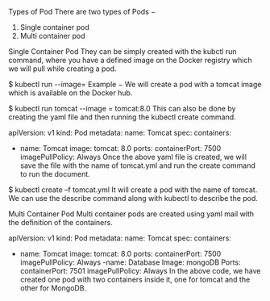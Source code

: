 Types of Pod
There are two types of Pods −

1. Single container pod
2. Multi container pod

Single Container Pod
They can be simply created with the kubctl run command, where you have a defined image on the Docker registry which we will pull while creating a pod.

$ kubectl run <name of pod> --image=<name of the image from registry>
Example − We will create a pod with a tomcat image which is available on the Docker hub.

$ kubectl run tomcat --image = tomcat:8.0
This can also be done by creating the yaml file and then running the kubectl create command.

apiVersion: v1
kind: Pod
metadata:
   name: Tomcat
spec:
   containers:
   - name: Tomcat
    image: tomcat: 8.0
    ports:
containerPort: 7500
   imagePullPolicy: Always
Once the above yaml file is created, we will save the file with the name of tomcat.yml and run the create command to run the document.

$ kubectl create –f tomcat.yml
It will create a pod with the name of tomcat. We can use the describe command along with kubectl to describe the pod.

Multi Container Pod
Multi container pods are created using yaml mail with the definition of the containers.

apiVersion: v1
kind: Pod
metadata:
   name: Tomcat
spec:
   containers:
   - name: Tomcat
    image: tomcat: 8.0
    ports:
containerPort: 7500
   imagePullPolicy: Always
   -name: Database
   Image: mongoDB
   Ports:
containerPort: 7501
   imagePullPolicy: Always
In the above code, we have created one pod with two containers inside it, one for tomcat and the other for MongoDB.